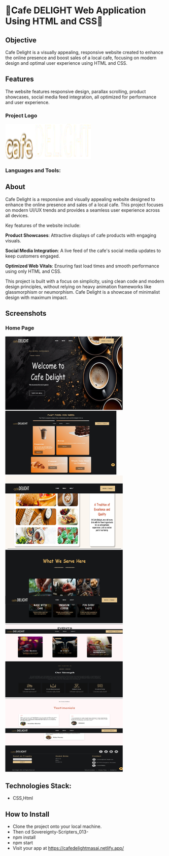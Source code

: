 # 🎉Cafe DELIGHT Web Application Using HTML and CSS🎉
## Objective
<div>Cafe Delight is a visually appealing, responsive website created to enhance the online presence and boost sales of a local cafe, focusing on modern design and optimal user experience using HTML and CSS.</div>

## Features
<div>The website features responsive design, parallax scrolling, product showcases, social media feed integration, all optimized for performance and user experience.</div>

<div> 
<h3>Project Logo</h3>
  <img src="./new_file/images/logo.png" width="270px" height="110px">
</div>

<h3 align="left">Languages and Tools:</h3>
 <a href="https://encrypted-tbn0.gstatic.com/images?q=tbn:ANd9GcRMJkgzwPzEJkrrzFg1VJyku2aeTZ0PxNFD0g&s" alt="reactnative" width="40" height="40"/> </a>

## About

Cafe Delight is a responsive and visually appealing website designed to enhance the online presence and sales of a local cafe. This project focuses on modern UI/UX trends and provides a seamless user experience across all devices.

Key features of the website include:

**Product Showcases**: Attractive displays of cafe products with engaging visuals.

**Social Media Integration**: A live feed of the cafe's social media updates to keep customers engaged.

**Optimized Web Vitals**: Ensuring fast load times and smooth performance using only HTML and CSS.

This project is built with a focus on simplicity, using clean code and modern design principles, without relying on heavy animation frameworks like glassmorphism or neumorphism. Cafe Delight is a showcase of minimalist design with maximum impact.



## Screenshots
<div>
<h3>Home Page </h3>
  <img src="./new_file/images/Homepage.png" width="370" height="230px"> 
</div>

<div> 
  <img src="./new_file/images/SS 2.jpeg" width="350" height="200px">
</div>
<div> 
  <img src="./new_file/images/SS 3.jpeg" width="370" height="230px">
</div>
<div> 

  <img src="./new_file/images/SS 4.jpeg" width="370" height="230px"> 
</div>

<div> 
  <img src="./new_file/images/SS 5.jpeg" width="370" height="230px"> 
</div>

<div> 
 
  <img src="./new_file/images/SS 6.jpeg" width="370" height="230px"> 
</div>

## Technologies Stack:
* CSS,Html

  
## How to Install
* Clone the project onto your local machine.
* Then cd Sovereignty-Scripters_013-
* npm install
* npm start
* Visit your app at https://cafedelightmasai.netlify.app/
